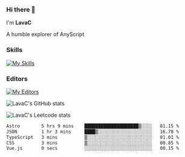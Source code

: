 ### Hi there 👋
I'm **LavaC**

A humble explorer of AnyScript

### Skills
[![My Skills](https://skillicons.dev/icons?i=js,ts,vue,nodejs,nuxtjs,astro,solidjs,tailwind)](https://skillicons.dev)

### Editors
[![My Editors](https://skillicons.dev/icons?i=neovim,vscode)](https://skillicons.dev)

![LavaC's GitHub stats](https://github-readme-stats.vercel.app/api?username=LavaCxx&show_icons=true&theme=synthwave)

![LavaC's Leetcode stats](https://leetcard.jacoblin.cool/LavaC?theme=nord&font=Amiko&ext=activity&site=cn)

<!--START_SECTION:waka-->

```txt
Astro        5 hrs 9 mins    ████████████████████▒░░░░   81.15 %
JSON         1 hr 3 mins     ████▒░░░░░░░░░░░░░░░░░░░░   16.78 %
TypeScript   3 mins          ▒░░░░░░░░░░░░░░░░░░░░░░░░   01.01 %
CSS          3 mins          ▒░░░░░░░░░░░░░░░░░░░░░░░░   00.85 %
Vue.js       0 secs          ░░░░░░░░░░░░░░░░░░░░░░░░░   00.15 %
```

<!--END_SECTION:waka-->
